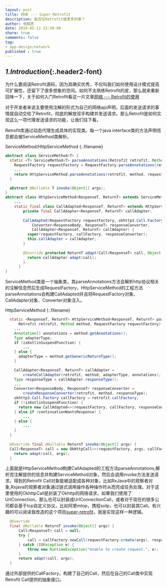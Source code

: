 ```yaml
---
layout: post
title: 网络 --- Super Retrofit
description: 能否在Retrofit做更多的事？
author: 电解质
date: 2018-05-11 22:50:00
share: true
comments: false
tag: 
- app-design/network
published : true
---
```

## *1.Introduction*{:.header2-font}
为什么要阅读Retrofit源码，因为其确实优秀，不仅叫我们如何使用设计模式提高可扩展性，还留下了很多想象的空间。如何不太熟练Retrofit的皮，那么就来重新回味一下，关于如何入门Retrofit看这一片文章[网络 --- Retrofit的使用]({{site.baseurl}}/2018-04-03/network-retrofit-elementary)

对于开发者来说主要使用注解的形式为自己的网络api声明，后面的发送请求的事情就自动交给了Retrofit，彻底的解放双手构建并发送请求。那么Retrofit是如何实现这么一项代理发送请求的功能，让我们往下看。

Retrofit库通过动态代理生成具体的实现类。每一个java interface类的方法声明信息都会被ServiceMethod类解析。

ServiceMethod/HttpServiceMethod
{:.filename}
```java
abstract class ServiceMethod<T> {
  static <T> ServiceMethod<T> parseAnnotations(Retrofit retrofit, Method method) {
    RequestFactory requestFactory = RequestFactory.parseAnnotations(retrofit, method);
    ...
    return HttpServiceMethod.parseAnnotations(retrofit, method, requestFactory);
  }

  abstract @Nullable T invoke(Object[] args);
}
abstract class HttpServiceMethod<ResponseT, ReturnT> extends ServiceMethod<ReturnT> {
    ...
    static final class CallAdapted<ResponseT, ReturnT> extends HttpServiceMethod<ResponseT, ReturnT> {
        private final CallAdapter<ResponseT, ReturnT> callAdapter;
    
        CallAdapted(RequestFactory requestFactory, okhttp3.Call.Factory callFactory,
            Converter<ResponseBody, ResponseT> responseConverter,
            CallAdapter<ResponseT, ReturnT> callAdapter) {
          super(requestFactory, callFactory, responseConverter);
          this.callAdapter = callAdapter;
        }
    
        @Override protected ReturnT adapt(Call<ResponseT> call, Object[] args) {
          return callAdapter.adapt(call);
        }
      }
}
```
ServiceMethod类是一个抽象类，其parseAnnotations方法会解析http协议相关的注解信息然后生成RequestFactory，HttpServiceMethod的工程方法parseAnnotations会构建CallAdapted并且将RequestFactory对象、CallAdapter对象、Converter对象注入。

HttpServiceMethod
{:.filename}
```java
  static <ResponseT, ReturnT> HttpServiceMethod<ResponseT, ReturnT> parseAnnotations(
      Retrofit retrofit, Method method, RequestFactory requestFactory) {
    ...
    Annotation[] annotations = method.getAnnotations();
    Type adapterType;
    if (isKotlinSuspendFunction) {
        ...
    } else {
      adapterType = method.getGenericReturnType();
    }

    CallAdapter<ResponseT, ReturnT> callAdapter =
        createCallAdapter(retrofit, method, adapterType, annotations);
    Type responseType = callAdapter.responseType();
    ...
    Converter<ResponseBody, ResponseT> responseConverter =
        createResponseConverter(retrofit, method, responseType);
    okhttp3.Call.Factory callFactory = retrofit.callFactory;
    if (!isKotlinSuspendFunction) {
      return new CallAdapted<>(requestFactory, callFactory, responseConverter, callAdapter);
    } else if (continuationWantsResponse) {
        ...
    } else {
        ...
    }
  }
  
  @Override final @Nullable ReturnT invoke(Object[] args) {
  Call<ResponseT> call = new OkHttpCall<>(requestFactory, args, callFactory, responseConverter);
    return adapt(call, args);
  }
```
上面就是HttpServiceMethod构建CallAdapted的工程方法parseAnnotations,解析完注解提供的信息并构建ServiceMethod对象，然后会调用invoke方法发送请求。得到的Retrofit Call对象能被适配成各种对象，比如RxJava中的观察者对象,Rxjava的观察者对象通过链式调用操作各种操作符从而完成任务处理。对于这里使用的OkhttpCall是封装了Okhttp的网络请求，如果我们使用了UrlConnection，那么也可以封装成UrlConnectionCall，或者对于现在的很多公司都会基于tcp自定义协议，比如阿里mtop，携程sotp，也可以封装其Call。有兴趣的可以阅读我改造的这个项目[super-retrofit](https://github.com/electrolyteJ/super-retrofit)，就是实现这样一种逻辑。

```java
  @Override
  final @Nullable ReturnT invoke(Object[] args) {
      Call<ResponseT> call = null;
      try {
          call = callFactory.newCall(requestFactory.create(args), responseConverter);
      } catch (IOException e) {
          throw new RuntimeException("Unable to create request.", e);
      }
      return adapt(call, args);
  }
```
通过外部提供的CallFactory，构建了自己的Call，然后在自己的Call类中实现Retrofit Call提供的抽象接口。
